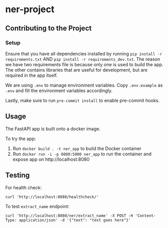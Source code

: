 # ner-project

## Contributing to the Project

### Setup

Ensure that you have all dependencies installed by running `pip install -r requirements.txt` AND `pip install -r requirements_dev.txt`. The reason we have two requirements file is because only one is used to build the app. The other contains libraries that are useful for development, but are required in the app itself.

We are using `.env` to manage environment variables. Copy `.env.example` as `.env` and fill the environment variables accordingly.

Lastly, make sure to run `pre-commit install` to enable pre-commit hooks.

## Usage

The FastAPI app is built onto a docker image.

To try the app:

1. Run `docker build . -t ner_app` to build the Docker container
2. Run `docker run -i -p 8080:5000 ner_app` to run the container and expose app on http://localhost:8080

## Testing

For health check:
```
curl 'http://localhost:8080/healthcheck/'
```

To test `extract_name` endpoint:
```
curl 'http://localhost:8080/ner/extract_name' -X POST -H 'Content-Type: application/json' -d '{"text": "text goes here"}'
```
